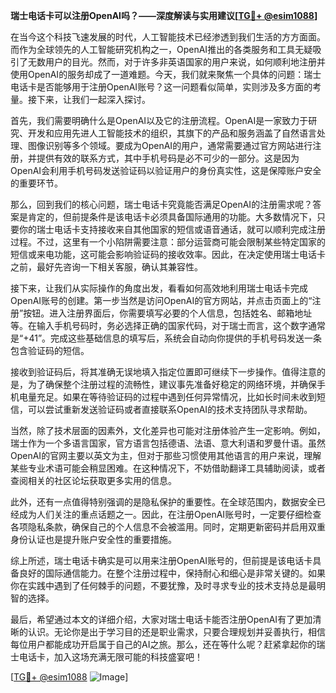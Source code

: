 **瑞士电话卡可以注册OpenAI吗？——深度解读与实用建议[[TG💪+ @esim1088](https://t.me/s/esim1088)]**

在当今这个科技飞速发展的时代，人工智能技术已经渗透到我们生活的方方面面。而作为全球领先的人工智能研究机构之一，OpenAI推出的各类服务和工具无疑吸引了无数用户的目光。然而，对于许多非英语国家的用户来说，如何顺利地注册并使用OpenAI的服务却成了一道难题。今天，我们就来聚焦一个具体的问题：瑞士电话卡是否能够用于注册OpenAI账号？这一问题看似简单，实则涉及多方面的考量。接下来，让我们一起深入探讨。

首先，我们需要明确什么是OpenAI以及它的注册流程。OpenAI是一家致力于研究、开发和应用先进人工智能技术的组织，其旗下的产品和服务涵盖了自然语言处理、图像识别等多个领域。要成为OpenAI的用户，通常需要通过官方网站进行注册，并提供有效的联系方式，其中手机号码是必不可少的一部分。这是因为OpenAI会利用手机号码发送验证码以验证用户的身份真实性，这是保障账户安全的重要环节。

那么，回到我们的核心问题，瑞士电话卡究竟能否满足OpenAI的注册需求呢？答案是肯定的，但前提条件是该电话卡必须具备国际通用的功能。大多数情况下，只要你的瑞士电话卡支持接收来自其他国家的短信或语音通话，就可以顺利完成注册过程。不过，这里有一个小陷阱需要注意：部分运营商可能会限制某些特定国家的短信或来电功能，这可能会影响验证码的接收效率。因此，在决定使用瑞士电话卡之前，最好先咨询一下相关客服，确认其兼容性。

接下来，让我们从实际操作的角度出发，看看如何高效地利用瑞士电话卡完成OpenAI账号的创建。第一步当然是访问OpenAI的官方网站，并点击页面上的“注册”按钮。进入注册界面后，你需要填写必要的个人信息，包括姓名、邮箱地址等。在输入手机号码时，务必选择正确的国家代码，对于瑞士而言，这个数字通常是“+41”。完成这些基础信息的填写后，系统会自动向你提供的手机号码发送一条包含验证码的短信。

接收到验证码后，将其准确无误地填入指定位置即可继续下一步操作。值得注意的是，为了确保整个注册过程的流畅性，建议事先准备好稳定的网络环境，并确保手机电量充足。如果在等待验证码的过程中遇到任何异常情况，比如长时间未收到短信，可以尝试重新发送验证码或者直接联系OpenAI的技术支持团队寻求帮助。

当然，除了技术层面的因素外，文化差异也可能对注册体验产生一定影响。例如，瑞士作为一个多语言国家，官方语言包括德语、法语、意大利语和罗曼什语。虽然OpenAI的官网主要以英文为主，但对于那些习惯使用其他语言的用户来说，理解某些专业术语可能会稍显困难。在这种情况下，不妨借助翻译工具辅助阅读，或者查阅相关的社区论坛获取更多实用的信息。

此外，还有一点值得特别强调的是隐私保护的重要性。在全球范围内，数据安全已经成为人们关注的重点话题之一。因此，在注册OpenAI账号时，一定要仔细检查各项隐私条款，确保自己的个人信息不会被滥用。同时，定期更新密码并启用双重身份认证也是提升账户安全性的重要措施。

综上所述，瑞士电话卡确实是可以用来注册OpenAI账号的，但前提是该电话卡具备良好的国际通信能力。在整个注册过程中，保持耐心和细心是非常关键的。如果你在实践中遇到了任何棘手的问题，不要犹豫，及时寻求专业的技术支持总是最明智的选择。

最后，希望通过本文的详细介绍，大家对瑞士电话卡能否注册OpenAI有了更加清晰的认识。无论你是出于学习目的还是职业需求，只要合理规划并妥善执行，相信每位用户都能成功开启属于自己的AI之旅。那么，还在等什么呢？赶紧拿起你的瑞士电话卡，加入这场充满无限可能的科技盛宴吧！

[[TG💪+ @esim1088](https://t.me/s/esim1088) ![Image](https://i.postimg.cc/4NQfJmqS/Snipaste-2025-05-13-00-14-12.png)]